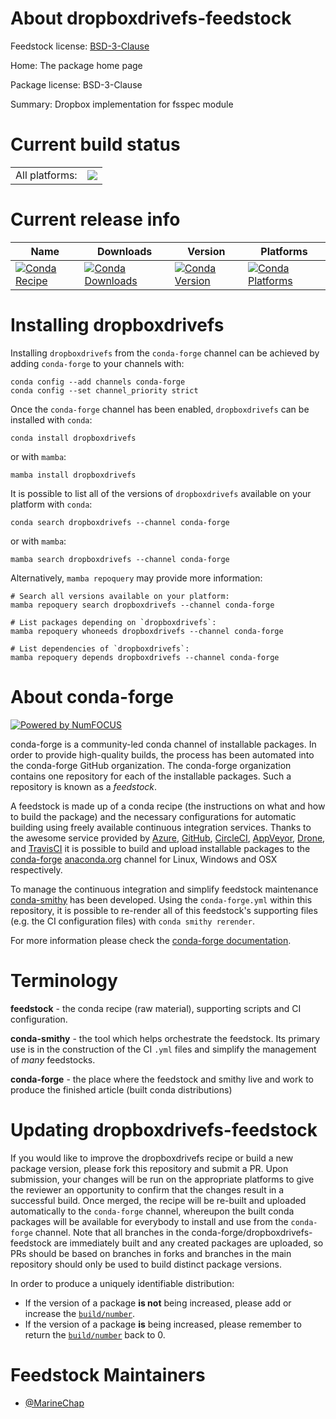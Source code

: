 About dropboxdrivefs-feedstock
==============================

Feedstock license: [BSD-3-Clause](https://github.com/conda-forge/dropboxdrivefs-feedstock/blob/main/LICENSE.txt)

Home: The package home page

Package license: BSD-3-Clause

Summary: Dropbox implementation for fsspec module

Current build status
====================


<table><tr><td>All platforms:</td>
    <td>
      <a href="https://dev.azure.com/conda-forge/feedstock-builds/_build/latest?definitionId=9846&branchName=main">
        <img src="https://dev.azure.com/conda-forge/feedstock-builds/_apis/build/status/dropboxdrivefs-feedstock?branchName=main">
      </a>
    </td>
  </tr>
</table>

Current release info
====================

| Name | Downloads | Version | Platforms |
| --- | --- | --- | --- |
| [![Conda Recipe](https://img.shields.io/badge/recipe-dropboxdrivefs-green.svg)](https://anaconda.org/conda-forge/dropboxdrivefs) | [![Conda Downloads](https://img.shields.io/conda/dn/conda-forge/dropboxdrivefs.svg)](https://anaconda.org/conda-forge/dropboxdrivefs) | [![Conda Version](https://img.shields.io/conda/vn/conda-forge/dropboxdrivefs.svg)](https://anaconda.org/conda-forge/dropboxdrivefs) | [![Conda Platforms](https://img.shields.io/conda/pn/conda-forge/dropboxdrivefs.svg)](https://anaconda.org/conda-forge/dropboxdrivefs) |

Installing dropboxdrivefs
=========================

Installing `dropboxdrivefs` from the `conda-forge` channel can be achieved by adding `conda-forge` to your channels with:

```
conda config --add channels conda-forge
conda config --set channel_priority strict
```

Once the `conda-forge` channel has been enabled, `dropboxdrivefs` can be installed with `conda`:

```
conda install dropboxdrivefs
```

or with `mamba`:

```
mamba install dropboxdrivefs
```

It is possible to list all of the versions of `dropboxdrivefs` available on your platform with `conda`:

```
conda search dropboxdrivefs --channel conda-forge
```

or with `mamba`:

```
mamba search dropboxdrivefs --channel conda-forge
```

Alternatively, `mamba repoquery` may provide more information:

```
# Search all versions available on your platform:
mamba repoquery search dropboxdrivefs --channel conda-forge

# List packages depending on `dropboxdrivefs`:
mamba repoquery whoneeds dropboxdrivefs --channel conda-forge

# List dependencies of `dropboxdrivefs`:
mamba repoquery depends dropboxdrivefs --channel conda-forge
```


About conda-forge
=================

[![Powered by
NumFOCUS](https://img.shields.io/badge/powered%20by-NumFOCUS-orange.svg?style=flat&colorA=E1523D&colorB=007D8A)](https://numfocus.org)

conda-forge is a community-led conda channel of installable packages.
In order to provide high-quality builds, the process has been automated into the
conda-forge GitHub organization. The conda-forge organization contains one repository
for each of the installable packages. Such a repository is known as a *feedstock*.

A feedstock is made up of a conda recipe (the instructions on what and how to build
the package) and the necessary configurations for automatic building using freely
available continuous integration services. Thanks to the awesome service provided by
[Azure](https://azure.microsoft.com/en-us/services/devops/), [GitHub](https://github.com/),
[CircleCI](https://circleci.com/), [AppVeyor](https://www.appveyor.com/),
[Drone](https://cloud.drone.io/welcome), and [TravisCI](https://travis-ci.com/)
it is possible to build and upload installable packages to the
[conda-forge](https://anaconda.org/conda-forge) [anaconda.org](https://anaconda.org/)
channel for Linux, Windows and OSX respectively.

To manage the continuous integration and simplify feedstock maintenance
[conda-smithy](https://github.com/conda-forge/conda-smithy) has been developed.
Using the ``conda-forge.yml`` within this repository, it is possible to re-render all of
this feedstock's supporting files (e.g. the CI configuration files) with ``conda smithy rerender``.

For more information please check the [conda-forge documentation](https://conda-forge.org/docs/).

Terminology
===========

**feedstock** - the conda recipe (raw material), supporting scripts and CI configuration.

**conda-smithy** - the tool which helps orchestrate the feedstock.
                   Its primary use is in the construction of the CI ``.yml`` files
                   and simplify the management of *many* feedstocks.

**conda-forge** - the place where the feedstock and smithy live and work to
                  produce the finished article (built conda distributions)


Updating dropboxdrivefs-feedstock
=================================

If you would like to improve the dropboxdrivefs recipe or build a new
package version, please fork this repository and submit a PR. Upon submission,
your changes will be run on the appropriate platforms to give the reviewer an
opportunity to confirm that the changes result in a successful build. Once
merged, the recipe will be re-built and uploaded automatically to the
`conda-forge` channel, whereupon the built conda packages will be available for
everybody to install and use from the `conda-forge` channel.
Note that all branches in the conda-forge/dropboxdrivefs-feedstock are
immediately built and any created packages are uploaded, so PRs should be based
on branches in forks and branches in the main repository should only be used to
build distinct package versions.

In order to produce a uniquely identifiable distribution:
 * If the version of a package **is not** being increased, please add or increase
   the [``build/number``](https://docs.conda.io/projects/conda-build/en/latest/resources/define-metadata.html#build-number-and-string).
 * If the version of a package **is** being increased, please remember to return
   the [``build/number``](https://docs.conda.io/projects/conda-build/en/latest/resources/define-metadata.html#build-number-and-string)
   back to 0.

Feedstock Maintainers
=====================

* [@MarineChap](https://github.com/MarineChap/)

